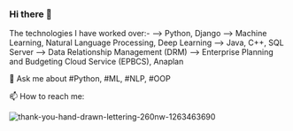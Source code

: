 ### Hi there 👋

The technologies I have worked over:-
--> Python, Django
--> Machine Learning, Natural Language Processing, Deep Learning
--> Java, C++, SQL Server
--> Data Relationship Management (DRM)
--> Enterprise Planning and Budgeting Cloud Service (EPBCS), Anaplan

💬 Ask me about #Python, #ML, #NLP, #OOP

📫 How to reach me:



![thank-you-hand-drawn-lettering-260nw-1263463690](https://user-images.githubusercontent.com/31597693/133271008-836212a6-ea57-4fa1-a640-6bf371294083.jpg)



<!--
**yash-saini/yash-saini** is a ✨ _special_ ✨ repository because its `README.md` (this file) appears on your GitHub profile.

Here are some ideas to get you started:

- 🔭 I’m currently working on ...
- 🌱 I’m currently learning ...
- 👯 I’m looking to collaborate on ...
- 🤔 I’m looking for help with ...
- 💬 Ask me about ...
- 📫 How to reach me: ...
- 😄 Pronouns: ...
- ⚡ Fun fact: ...
-->
